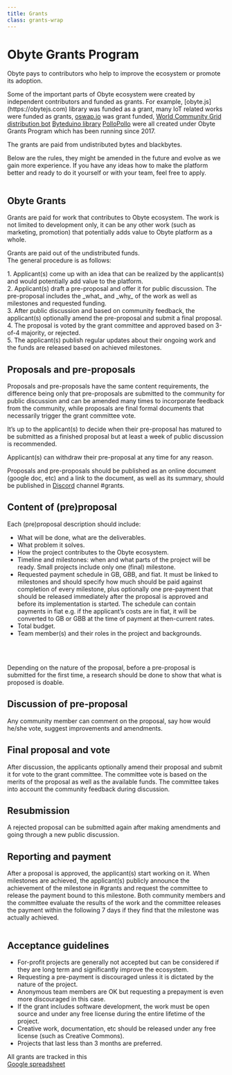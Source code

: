 ```yaml
---
title: Grants
class: grants-wrap
---
```


# Obyte Grants Program
<div class="sub-block">
    Obyte pays to contributors who help to improve the ecosystem or promote its adoption.
</div>
<div class="sub-text-block">
    <p>
        Some of the important parts of Obyte ecosystem were created by independent contributors and funded as grants. 
        For example, [obyte.js](https://obytejs.com) library was funded as a grant, many IoT related works were funded 
        as grants, <a target="_blank" href="https://oswap.io">oswap.io</a> was grant funded,
        <a target="_blank" href="https://wcg.report">World Community Grid distribution bot</a> 
        <a target="_blank" href="https://github.com/Papabyte/byteduino">Byteduino library</a>
        <a target="_blank" href="https://pollopollo.org">PolloPollo</a> were all created under Obyte Grants Program 
        which has been running since 2017.
    </p>
    <p>
        The grants are paid from undistributed bytes and blackbytes.
    </p>
    <p>
        Below are the rules, they might be amended in the future and evolve as we gain more experience. If you have 
        any ideas how to make the platform better and ready to do it yourself or with your team, feel free to apply.
    </p>
</div> 
<div class="flex-block">
    <div class="img-block">
        <img src="/user/themes/obyte/assets/grants/grants.svg" alt="">
    </div>
    <div class="info-block">
        <h2>Obyte Grants</h2>
        <p>
            Grants are paid for work that contributes to Obyte ecosystem. The work is not limited to development only, 
            it can be any other work (such as marketing, promotion) that potentially adds value to Obyte platform as a whole.
        </p>
        <p>
            Grants are paid out of the undistributed funds.<br>
            The general procedure is as follows:
        </p>
        <p>
            1. Applicant(s) come up with an idea that can be realized by the applicant(s) and would potentially add value to the platform. <br>
            2. Applicant(s) draft a pre-proposal and offer it for public discussion. The pre-proposal includes the _what_ and _why_ of the work as well as milestones and requested funding. <br>
            3. After public discussion and based on community feedback, the applicant(s) optionally amend the pre-proposal and submit a final proposal. <br>
            4. The proposal is voted by the grant committee and approved based on 3-of-4 majority, or rejected. <br>
            5. The applicant(s) publish regular updates about their ongoing work and the funds are released based on achieved milestones. <br>        
        </p>
    </div>
</div>
<div class="fancy-list">
    <div class="element-block">
        <h2>Proposals and pre-proposals</h2>
        <p>Proposals and pre-proposals have the same content requirements, the difference being only that pre-proposals are submitted to the community for public discussion and can be amended many times to incorporate feedback from the community, while proposals are final formal documents that necessarily trigger the grant committee vote.</p>
        <p>It’s up to the applicant(s) to decide when their pre-proposal has matured to be submitted as a finished proposal but at least a week of public discussion is recommended.</p>
        <p>Applicant(s) can withdraw their pre-proposal at any time for any reason.</p>
        <p>Proposals and pre-proposals should be published as an online document (google doc, etc) and a link to the document, as well as its summary, should be published in <a target="_blank" href="https://discord.obyte.org">Discord</a> channel #grants.</p>
    </div>
    <div class="element-block">
        <h2>Content of (pre)proposal</h2>
        <p>Each (pre)proposal description should include:</p>
        <ul>
            <li>What will be done, what are the deliverables.</li>
            <li>What problem it solves.</li>
            <li>How the project contributes to the Obyte ecosystem.</li>
            <li>Timeline and milestones: when and what parts of the project will be ready. Small projects include only one (final) milestone.</li>
            <li>Requested payment schedule in GB, GBB, and fiat. It must be linked to milestones and should specify how much should be paid against completion of every milestone, plus optionally one pre-payment that should be released immediately after the proposal is approved and before its implementation is started. The schedule can contain payments in fiat e.g. if the applicant’s costs are in fiat, it will be converted to GB or GBB at the time of payment at then-current rates.</li>
            <li>Total budget.</li>
            <li>Team member(s) and their roles in the project and backgrounds.</li>
        </ul>
        <br>
        <br>
        <p>Depending on the nature of the proposal, before a pre-proposal is submitted for the first time, a research should be done to show that what is proposed is doable.</p>
    </div>
    <div class="element-block">
        <h2>Discussion of pre-proposal</h2>
        <p>Any community member can comment on the proposal, say how would he/she vote, suggest improvements and amendments.</p>
    </div>
    <div class="element-block">
        <h2>Final proposal and vote</h2>
        <p>After discussion, the applicants optionally amend their proposal and submit it for vote to the grant committee. The committee vote is based on the merits of the proposal as well as the available funds. The committee takes into account the community feedback during discussion.</p>
    </div>
    <div class="element-block">
        <h2>Resubmission</h2>
        <p>A rejected proposal can be submitted again after making amendments and going through a new public discussion.</p>
    </div>
    <div class="element-block">
        <h2>Reporting and payment</h2>
        <p>After a proposal is approved, the applicant(s) start working on it. When milestones are achieved, the applicant(s) publicly announce the achievement of the milestone in #grants and request the committee to release the payment bound to this milestone. Both community members and the committee evaluate the results of the work and the committee releases the payment within the following 7 days if they find that the milestone was actually achieved.</p>
    </div>
</div>
<div class="flex-block blue">
    <div class="img-block">
        <img src="/user/themes/obyte/assets/grants/guidelines.svg" alt="">
    </div>
    <div class="info-block">
        <h2>Acceptance guidelines</h2>
        <ul>
            <li>For-profit projects are generally not accepted but can be considered if they are long term and significantly improve the ecosystem.</li>
            <li>Requesting a pre-payment is discouraged unless it is dictated by the nature of the project.</li>
            <li>Anonymous team members are OK but requesting a prepayment is even more discouraged in this case.</li>
            <li>If the grant includes software development, the work must be open source and under any free license during the entire lifetime of the project.</li>
            <li>Creative work, documentation, etc should be released under any free license (such as Creative Commons).</li>
            <li>Projects that last less than 3 months are preferred.</li>
        </ul>
    </div>
</div>
<div class="google-block d-inline-flex">
    <div class="img-block">
        <img src="/user/themes/obyte/assets/grants/calendar.svg" alt="">
    </div>
    <div class="info-block">
        All grants are tracked in this <br>
        <a target="_blank" href="https://docs.google.com/spreadsheets/d/149vV-dc6p8rscmBA4TOCK0s12TJToBCuct0D-2SHuDQ/edit#gid=0">Google spreadsheet</a> 
    </div>
</div>  

